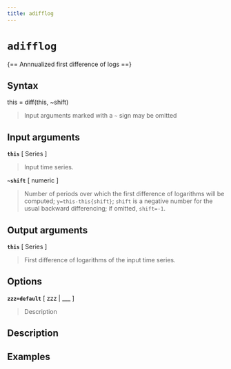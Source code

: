```yaml
---
title: adifflog
---
```


# `adifflog`

{== Annnualized first difference of logs ==}


## Syntax 

this = diff(this, ~shift)
> 
> Input arguments marked with a `~` sign may be omitted
> 

## Input arguments 

__`this`__ [ Series ] 
>
> Input time series.
>

__`~shift`__ [ numeric ]
>
> Number of periods over which the first difference of logarithms will
> be computed; `y=this-this{shift}`; `shift` is a negative number for
> the usual backward differencing; if omitted, `shift=-1`.
>

## Output arguments 

__`this`__ [ Series ]
>
>    First difference of logarithms of the input time series.
>

## Options 

__`zzz=default`__ [ zzz | ___ ]
> 
> Description
> 


## Description 



## Examples

```matlab
```

